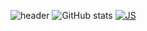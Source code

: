 ![header](https://capsule-render.vercel.app/api?type=waving&color=auto&height=300&section=header&text=CHAEYEONG%20&fontSize=90)
![GitHub stats](https://github-readme-stats.vercel.app/api?&color=gradient&username=Leechae00&theme=buefy&show_icons=true&height=400)
[![JS](https://img.shields.io/badge/JavaScript-F7DF1E?style=flat-square&logo=JavaScript&logoColor=black)](github.com/Leechae00)


<!--
![solved.ac stats](https://github-readme-solvedac.vercel.app/api/?handle=mirr0615)
**Leechae00/Leechae00** is a ✨ _special_ ✨ repository because its `README.md` (this file) appears on your GitHub profile.

Here are some ideas to get you started:

- 🔭 I’m currently working on ...
- 🌱 I’m currently learning ...
- 👯 I’m looking to collaborate on ...
- 🤔 I’m looking for help with ...
- 💬 Ask me about ...
- 📫 How to reach me: ...
- 😄 Pronouns: ...
- ⚡ Fun fact: ...
-->
